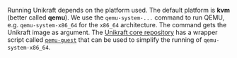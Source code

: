 Running Unikraft depends on the platform used.
The default platform is **kvm** (better called **qemu**).
We use the `qemu-system-...` command to run QEMU, e.g. `qemu-system-x86_64` for the `x86_64` architecture.
The command gets the Unikraft image as argument.
The [Unikraft core repository](https://github.com/unikraft/unikraft/) has a wrapper script called [`qemu-guest`](https://github.com/unikraft/unikraft/blob/staging/support/scripts/qemu-guest) that can be used to simplify the running of `qemu-system-x86_64`.
